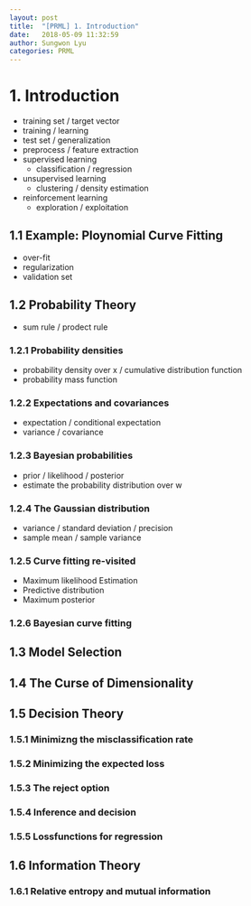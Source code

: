 ```yaml
---
layout: post
title:  "[PRML] 1. Introduction"
date:   2018-05-09 11:32:59
author: Sungwon Lyu
categories: PRML
---
```

# 1. Introduction
- training set / target vector
- training / learning
- test set / generalization
- preprocess / feature extraction
- supervised learning
	- classification / regression
- unsupervised learning
	- clustering / density estimation
- reinforcement learning
	- exploration / exploitation
## 1.1 Example: Ploynomial Curve Fitting
- over-fit
- regularization
- validation set
## 1.2 Probability Theory
- sum rule / prodect rule
### 1.2.1 Probability densities
- probability density over x / cumulative distribution function 
- probability mass function
### 1.2.2 Expectations and covariances
- expectation / conditional expectation
- variance / covariance
### 1.2.3 Bayesian probabilities
- prior / likelihood / posterior
- estimate the probability distribution over w
### 1.2.4 The Gaussian distribution
- variance / standard deviation / precision
- sample mean / sample variance
### 1.2.5 Curve fitting re-visited
- Maximum likelihood Estimation
- Predictive distribution
- Maximum posterior
### 1.2.6 Bayesian curve fitting
## 1.3 Model Selection
## 1.4 The Curse of Dimensionality
## 1.5 Decision Theory
### 1.5.1 Minimizng the misclassification rate
### 1.5.2 Minimizing the expected loss
### 1.5.3 The reject option
### 1.5.4 Inference and decision
### 1.5.5 Lossfunctions for regression
## 1.6 Information Theory
### 1.6.1 Relative entropy and mutual information

